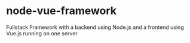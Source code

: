 # node-vue-framework
Fullstack Framework with a backend using Node.js and a frontend using Vue.js running on one server
